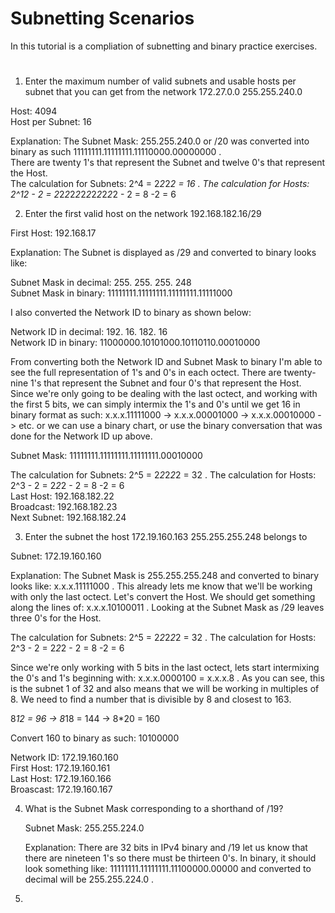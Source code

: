 # Subnetting Scenarios

In this tutorial is a compliation of subnetting and binary practice exercises. 
#


1. Enter the maximum number of valid subnets and usable hosts per subnet that you can get from the network 172.27.0.0 255.255.240.0
   
Host: 4094   
Host per Subnet: 16

Explanation: The Subnet Mask: 255.255.240.0 or /20 was converted into binary as such 11111111.11111111.11110000.00000000 .   
There are twenty 1's that represent the Subnet and twelve 0's that represent the Host.   
The calculation for Subnets: 2^4 = 2*2*2*2 = 16 . The calculation for Hosts: 2^12 - 2 = 2*2*2*2*2*2*2*2*2*2*2*2 - 2 = 8 -2 = 6 


2. Enter the first valid host on the network 192.168.182.16/29
   
First Host: 192.168.17   

Explanation: The Subnet is displayed as /29 and converted to binary looks like:   

Subnet Mask in decimal:   255.     255.     255.     248   
Subnet Mask in binary: 11111111.11111111.11111111.11111000 

I also converted the Network ID to binary as shown below: 

Network ID in decimal:   192.     16.      182.      16   
Network ID in binary:  11000000.10101000.10110110.00010000   

From converting both the Network ID and Subnet Mask to binary I'm able to see the full representation of 1's and 0's in each octect. There are twenty-nine 1's that represent the Subnet and four 0's that represent the Host. Since we're only going to be dealing with the last octect, and working with the first 5 bits, we can simply intermix the 1's and 0's until we get 16 in binary format as such:   x.x.x.11111000 -> x.x.x.00001000 -> x.x.x.00010000 -> etc. or we can use a binary chart, or use the binary conversation that was done for the Network ID up above. 

Subnet Mask:           11111111.11111111.11111111.00010000   

The calculation for Subnets: 2^5 = 2*2*2*2*2 = 32 . The calculation for Hosts: 2^3 - 2 = 2*2*2 - 2 = 8 -2 = 6   
Last Host: 192.168.182.22   
Broadcast: 192.168.182.23   
Next Subnet: 192.168.182.24


3. Enter the subnet the host 172.19.160.163  255.255.255.248 belongs to

Subnet: 172.19.160.160     

Explanation: The Subnet Mask is 255.255.255.248 and converted to binary looks like: x.x.x.11111000 . This already lets me know that we'll be working with only the last octect. Let's convert the Host. We should get something along the lines of: x.x.x.10100011 . Looking at the Subnet Mask as /29 leaves three 0's for the Host.   

The calculation for Subnets: 2^5 = 2*2*2*2*2 = 32 . The calculation for Hosts: 2^3 - 2 = 2*2*2 - 2 = 8 -2 = 6   

Since we're only working with 5 bits in the last octect, lets start intermixing the 0's and 1's beginning with: x.x.x.0000100 = x.x.x.8 . As you can see, this is the subnet 1 of 32 and also means that we will be working in multiples of 8. We need to find a number that is divisible by 8 and closest to 163.   

8*12 = 96 -> 8*18 = 144 -> 8*20 = 160

Convert 160 to binary as such: 10100000 

Network ID: 172.19.160.160   
First Host: 172.19.160.161   
Last Host:  172.19.160.166   
Broascast: 172.19.160.167   

4. What is the Subnet Mask corresponding to a shorthand of /19?

   Subnet Mask: 255.255.224.0

   Explanation: There are 32 bits in IPv4 binary and /19 let us know that there are nineteen 1's so there must be thirteen 0's.
   In binary, it should look something like: 11111111.11111111.11100000.00000 and converted to decimal will be 255.255.224.0 .   

5. 
























